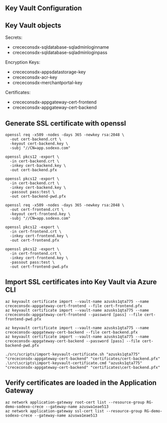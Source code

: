 Key Vault Configuration
-----------------------

## Key Vault objects

Secrets:

* crececonsdx-sqldatabase-sqladminloginname
* crececonsdx-sqldatabase-sqladminloginpass

Encryption Keys:

* crececonsdx-appsdatastorage-key
* crececonsdx-acr-key
* crececonsdx-merchantportal-key

Certificates:

* crececonsdx-appgateway-cert-frontend
* crececonsdx-appgateway-cert-backend

## Generate SSL certificate with openssl

```
openssl req -x509 -nodes -days 365 -newkey rsa:2048 \
  -out cert-backend.crt \
  -keyout cert-backend.key \
  -subj "//CN=app.sodexo.com"

openssl pkcs12 -export \
  -in cert-backend.crt \
  -inkey cert-backend.key \
  -out cert-backend.pfx

openssl pkcs12 -export \
  -in cert-backend.crt \
  -inkey cert-backend.key \
  -passout pass:test \
  -out cert-backend-pwd.pfx

openssl req -x509 -nodes -days 365 -newkey rsa:2048 \
  -out cert-frontend.crt \
  -keyout cert-frontend.key \
  -subj "//CN=app.sodexo.com"

openssl pkcs12 -export \
  -in cert-frontend.crt \
  -inkey cert-frontend.key \
  -out cert-frontend.pfx

openssl pkcs12 -export \
  -in cert-frontend.crt \
  -inkey cert-frontend.key \
  -passout pass:test \
  -out cert-frontend-pwd.pfx
```

## Import SSL certificates into Key Vault via Azure CLI

```
az keyvault certificate import --vault-name azusks1qta775 --name crececonsdx-appgateway-cert-frontend --file cert-frontend.pfx
az keyvault certificate import --vault-name azusks1qta775 --name crececonsdx-appgateway-cert-frontend --password [pass] --file cert-frontend-pwd.pfx

az keyvault certificate import --vault-name azusks1qta775 --name crececonsdx-appgateway-cert-backend --file cert-backend.pfx
az keyvault certificate import --vault-name azusks1qta775 --name crececonsdx-appgateway-cert-backend --password [pass] --file cert-backend-pwd.pfx
```

```
./src/scripts/import-keyvault-certificate.sh "azusks1qta775" "crececonsdx-appgateway-cert-backend" "certificates/cert-backend.pfx"
.\src\scripts\import-keyvault-certificate.cmd "azusks1qta775" "crececonsdx-appgateway-cert-backend" "certificates\cert-backend.pfx"
```

## Verify certificates are loaded in the Application Gateway

```
az network application-gateway root-cert list --resource-group RG-demo-sodexo-crece --gateway-name azuswa1eae513
az network application-gateway ssl-cert list --resource-group RG-demo-sodexo-crece --gateway-name azuswa1eae513
```